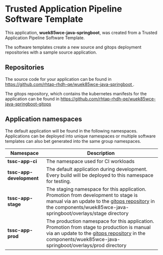 # Trusted Application Pipeline Software Template

This application, **wuek85wce-java-springboot**, was created from a Trusted Application Pipeline Software Template.

The software templates create a new source and gitops deployment repositories with a sample source application. 

## Repositories

The source code for your application can be found in [https://github.com/rhtap-rhdh-qe/wuek85wce-java-springboot ](https://github.com/rhtap-rhdh-qe/wuek85wce-java-springboot ).
 
The gitops repository, which contains the kubernetes manifests for the application can be found in 
[https://github.com/rhtap-rhdh-qe/wuek85wce-java-springboot-gitops ](https://github.com/rhtap-rhdh-qe/wuek85wce-java-springboot-gitops ) 

## Application namespaces 

The default application will be found in the following namespaces. Applications can be deployed into unique namespaces or multiple software templates can also bet generated into the same group namespaces.  

|  Namespace   |  Description   |  
| -------- | -------- |
| **tssc-app-ci** | The namespace used for CI workloads |
| **tssc-app-development** | The default application during development. Every build will be deployed to this namespace for testing. |
| **tssc-app-stage** | The staging namespace for this application. Promotion from development to stage is manual via an update to the [gitops repository](https://github.com/rhtap-rhdh-qe/wuek85wce-java-springboot-gitops ) in the components/wuek85wce-java-springboot/overlays/stage directory |
| **tssc-app-prod** | The production namespace for this application. Promotion from stage to production is manual via an update to the [gitops repository](https://github.com/rhtap-rhdh-qe/wuek85wce-java-springboot-gitops ) in the components/wuek85wce-java-springboot/overlays/prod directory |